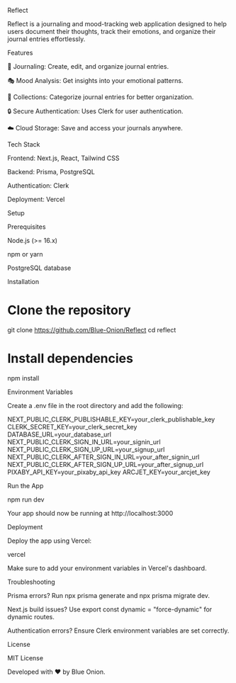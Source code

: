 Reflect

Reflect is a journaling and mood-tracking web application designed to help users document their thoughts, track their emotions, and organize their journal entries effortlessly.

Features

📓 Journaling: Create, edit, and organize journal entries.

🎭 Mood Analysis: Get insights into your emotional patterns.

📂 Collections: Categorize journal entries for better organization.

🔒 Secure Authentication: Uses Clerk for user authentication.

☁️ Cloud Storage: Save and access your journals anywhere.

Tech Stack

Frontend: Next.js, React, Tailwind CSS

Backend: Prisma, PostgreSQL

Authentication: Clerk

Deployment: Vercel

Setup

Prerequisites

Node.js (>= 16.x)

npm or yarn

PostgreSQL database

Installation

# Clone the repository
git clone https://github.com/Blue-Onion/Reflect
cd reflect

# Install dependencies
npm install

Environment Variables

Create a .env file in the root directory and add the following:

NEXT_PUBLIC_CLERK_PUBLISHABLE_KEY=your_clerk_publishable_key
CLERK_SECRET_KEY=your_clerk_secret_key
DATABASE_URL=your_database_url
NEXT_PUBLIC_CLERK_SIGN_IN_URL=your_signin_url
NEXT_PUBLIC_CLERK_SIGN_UP_URL=your_signup_url
NEXT_PUBLIC_CLERK_AFTER_SIGN_IN_URL=your_after_signin_url
NEXT_PUBLIC_CLERK_AFTER_SIGN_UP_URL=your_after_signup_url
PIXABY_API_KEY=your_pixaby_api_key
ARCJET_KEY=your_arcjet_key

Run the App

npm run dev

Your app should now be running at http://localhost:3000

Deployment

Deploy the app using Vercel:

vercel

Make sure to add your environment variables in Vercel's dashboard.

Troubleshooting

Prisma errors? Run npx prisma generate and npx prisma migrate dev.

Next.js build issues? Use export const dynamic = "force-dynamic" for dynamic routes.

Authentication errors? Ensure Clerk environment variables are set correctly.

License

MIT License

Developed with ❤️ by Blue Onion.